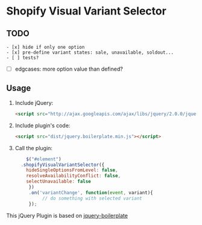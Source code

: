 # Shopify Visual Variant Selector

## TODO
	- [x] hide if only one option
	- [x] pre-define variant states: sale, unavailable, soldout...
	- [ ] tests?
  - [ ] edgcases: more option value than defined?


## Usage

1. Include jQuery:

	```html
	<script src="http://ajax.googleapis.com/ajax/libs/jquery/2.0.0/jquery.min.js"></script>
	```

2. Include plugin's code:

	```html
	<script src="dist/jquery.boilerplate.min.js"></script>
	```

3. Call the plugin:

	```javascript
		$("#element")
      .shopifyVisualVariantSelector({
        hideSingleOptionsFromLevel: false,
        resolveAvailabilityConflict: false,
        selectUnavailable: false
	     })
	     .on('variantChange', function(event, variant){
	     	  // do something with selected variant
	     });
	```


This jQuery Plugin is based on [jquery-boilerplate](https://github.com/jquery-boilerplate/boilerplate)
